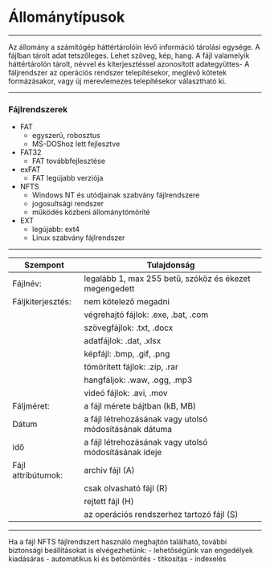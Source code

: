 # Állománytípusok
---
Az állomány a számítógép háttértárolóin lévő információ tárolási egysége. A fájlban tárolt adat tetszőleges. Lehet szöveg, kép, hang. 
A fájl valamelyik háttértárolón tárolt, névvel és kiterjesztéssel azonosított adategyüttes-
A fáljrendszer az operációs rendszer telepítésekor, meglévő kötetek formázásakor, vagy új merevlemezes telepítésekor választható ki.

---
### Fájlrendszerek
- FAT
	- egyszerű, robosztus
	- MS-DOShoz lett fejlesztve
- FAT32
	- FAT továbbfejlesztése
- exFAT
	- FAT legújabb verziója
- NFTS
	- Windows NT és utódjainak szabvány fájlrendszere
	- jogosultsági rendszer
	- működés közbeni állománytömöríté
- EXT
	- legújabb: ext4
	- Linux szabvány fájlrendszer
---
Szempont | Tulajdonság
------------ | ------------
Fájlnév:|legalább 1, max 255 betű, szóköz és ékezet megengedett
Fáljkiterjesztés:| nem kötelező megadni
‎|végrehajtó fájlok: .exe, .bat, .com
‎|szövegfájlok: .txt, .docx
‎|adatfájlok: .dat, .xlsx
‎|képfájl: .bmp, .gif, .png
‎|tömörített fájlok: .zip, .rar
‎|hangfáljok: .waw, .ogg, .mp3
‎|videó fájlok: .avi, .mov
Fáljméret:|a fájl mérete bájtban (kB, MB)
Dátum|a fájl létrehozásának vagy utolsó módosításának dátuma
idő|a fájl létrehozásának vagy utolsó módosításának ideje
Fájl attribútumok:|archiv fájl (A)
‎|csak olvasható fájl (R)
‎|rejtett fájl (H)
‎|az operációs rendszerhez tartozó fájl (S)
___
Ha a fájl NFTS fájlrendszert használó meghajtón található, további biztonsági beállításokat is elvégezhetünk:
	- lehetőségünk van engedélyek kiadásáras
	- automatikus ki és betömörítés
	- titkosítás
	- indexelés

